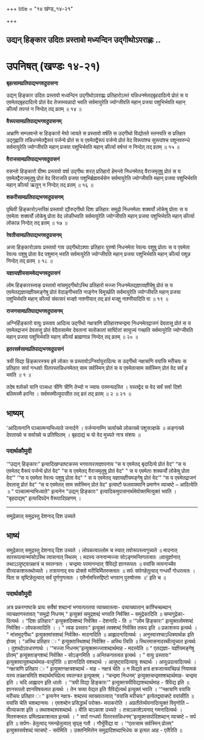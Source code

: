 +++
title = "१४ खंण्ड_१४-२१"

+++


## उद्यन् हिङ्कार उदितः प्रस्तावो मध्यन्दिन उद्गीथोऽपराह्णः ..

# **उपनिषत् (खण्डः १४-२१)**

**बृहत्सामप्रतिपाद्यभगवदुपासना**

उद्यन् हिङ्कार उदितः प्रस्तावो मध्यन्दिन उद्गीथोऽपराह्णः प्रतिहारोऽस्तं यन्निधनमेतद्बृहदादित्ये प्रोतं स य एवमेतद्बृहदादित्ये प्रोतं वेद तेजस्व्यन्नादो भवति सर्वमायुरेति ज्योग्जीवति महान् प्रजया पशुभिर्भवति महान् कीर्त्या तपन्तं न निन्देत् तद् व्रतम् ॥ १४ ॥

**वैरूपसामप्रतिपाद्यभगवदुपासनम्**

अभ्राणि सम्प्लवन्ते स हिङ्कारो मेघो जायते स प्रस्तावो वर्षति स उद्गीथो विद्योतते स्तनयति स प्रतिहार उद्गृह्णाति तन्निधनमेतद्वैरूपं पर्जन्ये प्रोतं स य एवमेतद्वैरूपं पर्जन्ये प्रोतं वेद विरूपांश्च सुरूपांश्च पशूनवरुन्धे सर्वमायुरेति ज्योग्जीवति महान् प्रजया पशुभिर्भवति महान् कीर्त्या वर्षन्तं न निन्देत् तद् व्रतम् ॥ १५ ॥

**वैराजसामप्रतिपाद्यभगवदुपासनं**

वसन्तो हिङ्कारो ग्रीष्मः प्रस्तावो वर्षा उद्गीथः शरत् प्रतिहारो हेमन्तो निधनमेतद् वैराजमृतुषु प्रोतं स य एवमेतद्वैराजमृतुषु प्रोतं वेद विराजति प्रजया पशुभिर्ब्रह्मवर्चसेन सर्वमायुरेति ज्योग्जीवति महान् प्रजया पशुभिर्भवति महान् कीर्त्या ऋतून् न निन्देत् तद् व्रतम् ॥ १६ ॥

**शकरीसामप्रतिपाद्यभगवदुपासनम्**

पृथिवी हिङ्कारोऽन्तरिक्षं प्रस्तावो द्यौरुद्गीथो दिशः प्रतिहारः समुद्रो निधनमेताः शक्वर्यो लोकेषु प्रोताः स य एवमेताः शक्वर्यो लोकेषु प्रोता वेद लोकीभवति सर्वमायुरेति ज्योग्जीवति महान् प्रजया पशुभिर्भवति महान् कीर्त्या लोकान्न निन्देत् तद् व्रतम् ॥ १७ ॥

**रेवतीसामप्रतिपाद्यभगवदुपासनम्**

अजा हिङ्कारोऽवयः प्रस्तावो गाव उद्गीथोऽश्वाः प्रतिहारः पुरुषो निधनमेता रेवत्यः पशुषु प्रोताः स य एवमेता रेवत्यः पशुषु प्रोता वेद पशुमान् भवति सर्वमायुरेति ज्योग्जीवति महान् प्रजया पशुभिर्भवति महान् कीर्त्या पशून्न निन्देत् तद् व्रतम् ॥ १८ ॥

**यज्ञायज्ञीयसामवेद्यभगवदुपासनं**

लोम हिङ्कारस्त्वक् प्रस्तावो मांसमुद्गीथोऽस्थि प्रतिहारो मज्जा निधनमेतद्यज्ञायज्ञीयेषु प्रोतं स य एवमेतद्यज्ञायज्ञीयमङ्गेषु प्रोतं वेदाङ्गीभवति नाङ्गेन विमूर्च्छति सर्वमायुरेति ज्योग्जीवति महान् प्रजया पशुभिर्भवति महान् कीर्त्या संवत्सरं मज्ज्ञो नाश्नीयात् तद् व्रतं मज्ज्ञु नाश्नीयादिति वा ॥ १९ ॥

**राजनसामप्रतिपाद्यभगवदुपासनम्**

अग्निर्हिङ्कारो वायुः प्रस्ताव आदित्य उद्गीथो नक्षत्राणि प्रतिहारश्चन्द्रमा निधनमेतद्राजनं देवतासु प्रोतं स य एवमेतद्राजनं देवतासु प्रोतं वेदैतासामेव देवतानां सलोकातां सार्ष्टितां सायुज्यं गच्छति सर्वमायुरेति ज्योग्जीवति महान् प्रजया पशुभिर्भवति महान् कीर्त्या ब्राह्मणान्न निन्देत् तद् व्रतम् ॥ २० ॥

**इतरसर्वसामप्रतिपाद्यभगवदुपासनं**

त्रयी विद्या हिङ्कारस्त्रय इमे लोकाः स प्रस्तावोऽग्निर्वायुरादित्यः स उद्गीथो नक्षत्राणि वयांसि मरीचयः स प्रतिहारः सर्पा गन्धर्वाः पितरस्तन्निधनमेतत् साम सर्वस्मिन् प्रोतं स य एवमेतत्साम सर्वस्मिन् प्रोतं वेद सर्वं ह भवति ॥ १ ॥

तदेष श्लोको यानि पञ्चधा त्रीणि त्रीणि तेभ्यो न ज्यायः परमन्यदस्ति । यस्तद्वेद स वेद सर्वं सर्वा दिशो बलिमस्मै हरन्ति । सर्वमस्मीत्युपासीत तद् व्रतं तद् व्रतम् ॥ २ ॥ २१ ॥

## **भाष्यम्**

'आदित्यनानि पञ्चात्मन्यभिध्याते जनार्दने । पर्जन्यनाम्नि चर्त्वाख्ये लोकाख्ये पशुसञ्ज्ञके ॥ अङ्गाख्ये देवताख्ये च सर्वाख्ये च प्रतिष्ठितम् । बृहदाद्यं च यो वेद मुच्यते नात्र संशयः ॥

### पदार्थकौमुदी

‘“उद्यन् हिङ्कारः” इत्यादिखण्डाष्टकस्य भगवत्परत्वज्ञापनाय “स य एवमेतद् बृदादित्ये प्रोतं वेद” “स य एवमेतद् वैरूपं पर्जन्ये प्रोतं वेद" "स य एवमेतद् वैराजमृतुषु प्रोतं वेद" " स य एवमेताः शक्कर्यो लोकेषु प्रोता वेद’” ‘“स य एवमेता रेवत्यः पशुषु प्रोता वेद" " स य एवमेतद् यज्ञायज्ञीयमङ्गेषु प्रोतं वेद’” “स य एवमेतद्राजनं देवतासु प्रोतं वेद” “स य एवमेतत् साम सर्वस्मिन् प्रोतं वेद" इत्यष्टौ फलवाक्यानि प्रमाणेन व्याचष्टे – आदित्येति ॥ " पञ्चात्मन्यभिध्याते" इत्यनेन "उद्यन् हिङ्कारः" इत्यादिकमुपासनार्थमेवोक्तमित्युक्तं भवति । "बृहदाद्यम्" इत्यादिपदेन वैरूपादिग्रहणम् ।

------------------------------------------------------------------------

समुद्रेकात् समुद्रस्तु देशनाद् दिश उच्यते

## **भाष्यं**

समुद्रेकात् समुद्रस्तु देशनाद् दिश उच्यते । लोपकत्वाल्लोम च स्यात् तवोरूपस्त्वगुच्यते ॥ मादनात् साररूपत्वान्मांसोऽस्थि त्वासनात् स्थिरम् । मदस्य जननान्मज्जा सोऽङ्गमन्तिगतत्वतः ॥वायुर्ज्ञानात् तथाऽऽयुष्ट्वान्नक्षत्रं च स्वतन्त्रतः । चन्द्रमाः परमानन्दात् त्रैविद्यो ज्ञानरूपतः ॥ वयांसि व्ययनाच्चैव वीत्याकाशस्तथोच्यते । तत्रायनाद् वयः प्रोक्तो मरीचिर्मितरुक्त्वतः ॥ सर्पः सर्पणहेतुत्वाद् गन्धर्वो गोधरत्वतः । पिता स सृष्टिहेतुत्वात् सर्वं पूर्णगुणत्वतः । एतैर्नामभिरुद्दिष्टो भगवान् पुरुषोत्तमः ॥' इति च ॥

### पदार्थकौमुदी

अत्र प्रकरणाष्टके प्रायः सर्वेषां शब्दानां भगवत्परतया व्याख्यातत्वा- दव्याख्यातान् कांश्चिच्छब्दान् व्याचक्षाणस्तावत् "समुद्रो निधनम् " इत्युक्तं समुद्रशब्दं भगवति निर्वक्ति – समुद्रेकादिति ॥ सम्यगुद्रेका- दित्यर्थः । “दिशः प्रतिहारः" इत्युक्तदिक्शब्दं निर्वक्ति - देशनादि - ति ॥ ‘“लोम हिङ्कारः” इत्युक्तलोमशब्दं निर्वक्ति - लोपकत्वादिति । । " त्वक् प्रस्तारः" इत्युक्तं त्वक्शब्दं निर्वक्ति तरूप इति ॥ प्रकाशरूप इत्यर्थः । " मांसमुद्गीथः" इत्युक्तमांसशब्दं निर्वक्ति- मादनादिति ॥ आह्लादनादित्यर्थः । अनुस्वारश्चाऽधिक्यार्थक इति ज्ञेयम् । “अस्थि प्रतिहार ः " इत्युक्तास्थिशब्दं निर्वक्ति - अस्थि त्विति ॥ स्थिरमासनादस्थीत्युच्यत इत्यर्थः । तुशब्दोऽवधारणार्थः । ‘“मज्जा निधनम्’’इत्युक्तमज्जाशब्दार्थमाह - मदस्येति ॥ “ एतद्यज्ञा- यज्ञीयमङ्गेषु प्रोतम्” इत्युक्ताङ्गशब्दं निर्वक्ति - सोऽङ्गमिति ॥ अन्तिकगतत्वत इत्यर्थः । " वायुः प्रस्तावः" इत्युक्तवायुशब्दार्थमाह-वायुरिति ॥ ज्ञानादिति वशब्दार्थः । आयुष्ट्वादित्यायुः शब्दार्थः । आयुःप्रदत्वादित्यर्थः । “नक्षत्राणि प्रतिहार ः " इत्युक्तनक्षत्रशब्दार्थ - माह - नक्षत्रं चेति ॥ न विद्यते क्षत्रं क्षत्रजात्यवच्छिन्नं नियामकं यस्य तन्नक्षत्रमिति शब्दार्थमभिप्रेत्य स्वतन्त्रत इत्युक्तम् । “चन्द्रमा निधनम्' इत्युक्तचन्द्रमश्शब्दार्थमाह- चन्द्रमा इति । चदि आह्लादन इति धातोः । ‘‘त्रयी विद्या हिङ्कारः’” इत्युक्तत्रयीविद्याशब्दार्थमाह - त्रैविद्य इति ॥ ज्ञानरूपतो ज्ञानविषयत्वत इत्यर्थः । तेन त्रय्या वेद्यत इति त्रैविद्येत्यर्थ इत्युक्तं भवति । ‘“नक्षत्राणि वयांसि मरीचयः प्रतिहार ः ” इत्यनेन नक्षत्र- शब्दस्य व्याख्यातत्वात् "वयांसि मरीचयः" इत्येतद्व्याचष्टे वयांसीति ॥ वयांसि चेति चशब्दान्वयः । एवशब्देन प्रसिद्धार्थं परोक्त- मपाकरोति । अप्रतीतेर्व्ययनादित्युक्तं विवृणोति – वीत्याकाश इति ॥ तथाशब्दश्वशब्दार्थः । वीति चाऽकाश उच्यते । तत्राऽकाशेऽयनाद् गमनादित्यर्थः । मितरुक्त्वतः प्रमितप्रकाशत्वत इत्यर्थः । " सर्पा गन्धर्वाः पितरस्तन्निधनम्’’इत्युक्तसर्पादिशब्दान् व्याचष्टे – सर्प इति ॥ सर्पण- हेतुत्वाद् गमनहेतुत्वात् सृप्ऌ गतौ । गौर्भूर्विद्या वा । ‘“एतत्साम सर्वस्मिन् प्रोतम्" इत्युक्तसर्वशब्दं व्याचष्टे - सर्वमिति । उक्तनिमित्तेन समुद्रादिशब्दाभिधेयः क इत्यत आह - एतैरिति ॥

